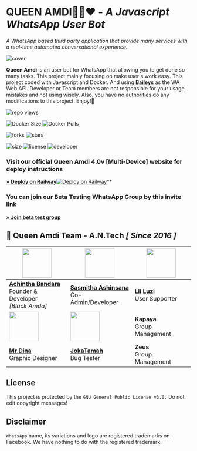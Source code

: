 # **QUEEN AMDI💃🏻❤️** - _A Javascript WhatsApp User Bot_
*A WhatsApp based third party application that provide many services with a real-time automated conversational experience.*

![cover](assets/cover.jpg)

**Queen Amdi** is an user bot for WhatsApp that allowing you to get done so many tasks. This project mainly focusing on make user's work easy. This project coded with Javascript and Docker. And using **[Baileys](https://github.com/adiwajshing/Baileys)** as the WA Web API. Developer or Team members are not responsible for your usage mistakes and not using wisely. Also, you have no authorities do any modifications to this project. Enjoy!🎈

![repo views](https://hits.seeyoufarm.com/api/count/incr/badge.svg?url=https%3A%2F%2Fgithub.com%2FBlackAmda%2FQueenAmdi&count_bg=%2379C83D&title_bg=%23555555&icon=gitpod.svg&icon_color=%23E7E7E7&title=Views&edge_flat=false)

![Docker Size](https://img.shields.io/docker/image-size/blackamda/queenamdi?style=flat&logo=docker&label=Docker+Size)
![Docker Pulls](https://img.shields.io/docker/pulls/blackamda/queenamdi?style=flat&logo=docker&label=Docker+Pulls)

![forks](https://img.shields.io/github/forks/BlackAmda/QueenAmdi?label=Forks&style=social)
![stars](https://img.shields.io/github/stars/BlackAmda/QueenAmdi?style=social)

![size](https://img.shields.io/github/repo-size/BlackAmda/QueenAmdi?color=purple&label=Repo%20Size&style=plastic)
![license](https://img.shields.io/github/license/BlackAmda/QueenAmdi?color=purple&label=License&style=plastic)
![developer](https://img.shields.io/static/v1?label=Author&message=Black%20Amda&color=purple&style=plastic)

### Visit our official Queen Amdi 4.0v [Multi-Device] website for deploy instructions

**[» Deploy on Railway](https://railway.app/button.svg)**[![Deploy on Railway](https://railway.app/button.svg)](https://railway.app/new/template/NVjhfF?referralCode=QIuwyk)**

### You can join our Beta Testing WhatsApp Group by this invite link

**[» Join beta test group](https://chat.whatsapp.com/LhWHB9gftfwIv29C4etUHH)**

## 🐝 Queen Amdi Team - A.N.Tech *[ Since 2016 ]*

| <a href="https://amdaniwasa.com"><img src="https://avatars.githubusercontent.com/u/83172207?v=4" width=80 height=80></a> | <a href="https://www.instagram.com/sinhalaya_official_/"><img src="https://avatars.githubusercontent.com/u/89065560?v=4" width=80 height=80></a> | <a href="https://www.instagram.com/saji_x.x_4/"><img src="https://avatars.githubusercontent.com/u/88334967?v=4" width=80 height=80></a> |
|---|---|---|
| **[Achintha Bandara](https://github.com/BlackAmda)**</br>Founder & Developer</br>*[Black Amda]* | **[Sasmitha Ashinsana](https://github.com/SinhalayaCreator)**</br>Co-Admin/Developer | **[Lil Luzi](https://github.com/Sajiya2002)**</br>User Supporter |
| <a href="https://dinaaofficial.github.io/dina-official/"><img src="https://avatars.githubusercontent.com/u/85923514?v=4" width=80 height=80></a> | <a href="https://www.youtube.com/channel/UCZx8U1EU95-Wn9mH4dn15vQ"><img src="https://avatars.githubusercontent.com/u/89117663?v=4" width=80 height=80></a> |  **Kapaya**</br>Group Management | |
| **[Mr.Dina](https://github.com/Dinaaofficial)**</br>Graphic Designer | **[JokaTamah](https://github.com/JokaTamah)**</br>Bug Tester | **Zeus**</br>Group Management |


## License
This project is protected by the `GNU General Public License v3.0.`
Do not edit copyright messages!

## Disclaimer
`WhatsApp` name, its variations and logo are registered trademarks on Facebook. We have nothing to do with the registered trademark.
